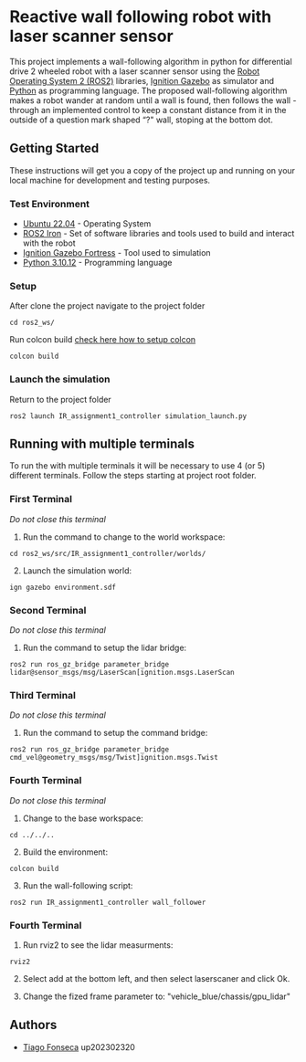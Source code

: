 # Reactive wall following robot with laser scanner sensor

This project implements a wall-following algorithm in python for differential drive 2 wheeled robot with a laser scanner sensor using the [Robot Operating System 2 (ROS2)](http://www.ros.org/) libraries, [Ignition Gazebo](http://gazebosim.org/) as simulator and [Python](https://www.python.org/) as programming language. The proposed wall-following algorithm makes a robot wander at random until a wall is found, then follows the wall - through an implemented control to keep a constant distance from it in the outside of a question mark shaped “?" wall, stoping at the bottom dot.

## Getting Started

These instructions will get you a copy of the project up and running on your local machine for development and testing purposes.

### Test Environment

* [Ubuntu 22.04](https://ubuntu.com/blog/tag/22-04-lts) - Operating System
* [ROS2 Iron](https://docs.ros.org/en/iron/index.html) - Set of software libraries and tools used to build and interact with the robot
* [Ignition Gazebo Fortress](http://gazebosim.org/) - Tool used to simulation
* [Python 3.10.12](https://www.python.org/) - Programming language
    
### Setup

After clone the project navigate to the project folder
```
cd ros2_ws/
```
Run colcon build [check here how to setup colcon]( https://colcon.readthedocs.io/en/released/user/installation.html)
```
colcon build
```

### Launch the simulation

Return to the project folder 
```
ros2 launch IR_assignment1_controller simulation_launch.py
```

## Running with multiple terminals

To run the with multiple terminals it will be necessary to use 4 (or 5) different terminals. Follow the steps starting at project root folder.

### First Terminal
*Do not close this terminal*
1) Run the command to change to the world workspace:
```
cd ros2_ws/src/IR_assignment1_controller/worlds/
```
2) Launch the simulation world:
```
ign gazebo environment.sdf 
```

### Second Terminal
*Do not close this terminal*

1) Run the command to setup the lidar bridge:
```
ros2 run ros_gz_bridge parameter_bridge lidar@sensor_msgs/msg/LaserScan[ignition.msgs.LaserScan
```

### Third Terminal
*Do not close this terminal*

1) Run the command to setup the command bridge:
```
ros2 run ros_gz_bridge parameter_bridge cmd_vel@geometry_msgs/msg/Twist]ignition.msgs.Twist
```

### Fourth Terminal
*Do not close this terminal*

1) Change to the base workspace:
```
cd ../../..
```
2) Build the environment:
```
colcon build
```
3) Run the wall-following script:
```
ros2 run IR_assignment1_controller wall_follower 
```

### Fourth Terminal

1) Run rviz2 to see the lidar measurments:
```
rviz2
```
2) Select add at the bottom left, and then select laserscaner and click Ok. 

3) Change the fized frame parameter to: "vehicle_blue/chassis/gpu_lidar"


## Authors

* [Tiago Fonseca](https://github.com/calofonseca) up202302320

